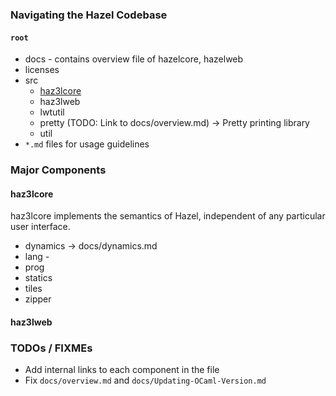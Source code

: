### Navigating the Hazel Codebase

#### `root`
- docs - contains overview file of hazelcore, hazelweb
- licenses
- src
    - [haz3lcore](#haz3lcore)
    - haz3lweb
    - lwtutil
    - pretty (TODO: Link to docs/overview.md) -> Pretty printing library
    - util
- `*.md` files for usage guidelines


### Major Components

#### haz3lcore

haz3lcore implements the semantics of Hazel, independent of any particular user interface.


- dynamics -> docs/dynamics.md
- lang -
- prog
- statics
- tiles
- zipper

#### haz3lweb




### TODOs / FIXMEs

- Add internal links to each component in the file
- Fix `docs/overview.md` and `docs/Updating-OCaml-Version.md`



